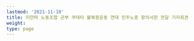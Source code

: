 ```yaml
---
lastmod: '2021-11-10'
title: 미얀마 노동조합 군부 쿠데타 불복종운동 연대 민주노총 항의서한 전달 기자회견
weight: 
type: page
---
```


